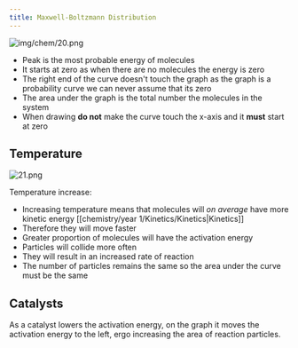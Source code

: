 ```yaml
---
title: Maxwell-Boltzmann Distribution
---
```

<!--ID: 1724603671384-->



![img/chem/20.png](/img/chem/20.png)

- Peak is the most probable energy of molecules
- It starts at zero as when there are no molecules the energy is zero
- The right end of the curve doesn't touch the graph as the graph is a probability curve we can never assume that its zero
- The area under the graph is the total number the molecules in the system
- When drawing **do not** make the curve touch the x-axis and it **must** start at zero 

## Temperature

![21.png](/img/chem/21.png)


Temperature increase:
- Increasing temperature means that molecules will *on average* have more kinetic energy [[chemistry/year 1/Kinetics/Kinetics|Kinetics]]
- Therefore they will move faster 
- Greater proportion of molecules will have the activation energy
- Particles will collide more often
- They will result in an increased rate of reaction
- The number of particles remains the same so the area under the curve must be the same
## Catalysts

As a catalyst lowers the activation energy, on the graph it moves the activation energy to the left, ergo increasing the area of reaction particles.

